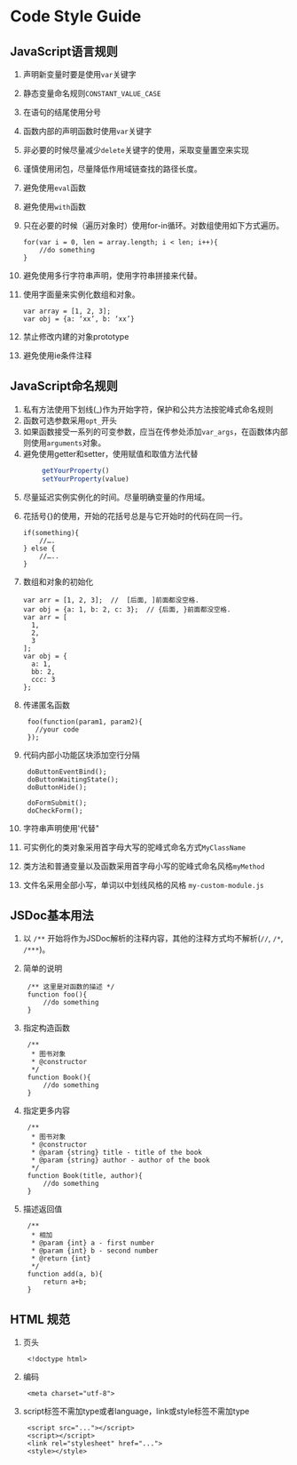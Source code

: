 # Code Style Guide #

## JavaScript语言规则 ##

1.	声明新变量时要是使用`var`关键字
2.	静态变量命名规则`CONSTANT_VALUE_CASE`
3.	在语句的结尾使用分号
4.	函数内部的声明函数时使用`var`关键字
5.	非必要的时候尽量减少`delete`关键字的使用，采取变量置空来实现
6.	谨慎使用闭包，尽量降低作用域链查找的路径长度。
7.	避免使用`eval`函数
8.	避免使用`with`函数
9.	只在必要的时候（遍历对象时）使用for-in循环。对数组使用如下方式遍历。  

        for(var i = 0, len = array.length; i < len; i++){  
            //do something  
        }

10.	避免使用多行字符串声明，使用字符串拼接来代替。
11.	使用字面量来实例化数组和对象。  

        var array = [1, 2, 3];  
        var obj = {a: ‘xx’, b: ‘xx’}

12.	禁止修改内建的对象prototype
13.	避免使用ie条件注释


## JavaScript命名规则 ##

1.	私有方法使用下划线(_)作为开始字符，保护和公共方法按驼峰式命名规则
2.	函数可选参数采用`opt_`开头
3.	如果函数接受一系列的可变参数，应当在传参处添加`var_args`，在函数体内部则使用`arguments`对象。
4.	避免使用getter和setter，使用赋值和取值方法代替
```JavaScript
        getYourProperty()  
        setYourProperty(value)
```

5.	尽量延迟实例实例化的时间。尽量明确变量的作用域。
6.	花括号{}的使用，开始的花括号总是与它开始时的代码在同一行。

        if(something){
        	//….
        } else {
        	//…..
        }

7.	数组和对象的初始化  

        var arr = [1, 2, 3];  //  [后面, ]前面都没空格.  
        var obj = {a: 1, b: 2, c: 3};  // {后面, }前面都没空格.  
        var arr = [  
          1,  
          2,  
          3  
        ];  
        var obj = {  
          a: 1,  
          bb: 2,  
          ccc: 3  
        };  

8. 传递匿名函数

        foo(function(param1, param2){
          //your code
        });

9. 代码内部小功能区块添加空行分隔

        doButtonEventBind();
        doButtonWaitingState();
        doButtonHide();

        doFormSubmit();
        doCheckForm();

10. 字符串声明使用'代替"
11. 可实例化的类对象采用首字母大写的驼峰式命名方式`MyClassName`
12. 类方法和普通变量以及函数采用首字母小写的驼峰式命名风格`myMethod`
13. 文件名采用全部小写，单词以中划线风格的风格 `my-custom-module.js`

## JSDoc基本用法 ##

1. 以 `/**` 开始将作为JSDoc解析的注释内容，其他的注释方式均不解析(`//`, `/*`, `/***`)。
2. 简单的说明

        /** 这里是对函数的描述 */
        function foo(){
            //do something
        }
3. 指定构造函数

        /**
         * 图书对象
         * @constructor
         */
        function Book(){
            //do something
        }

4. 指定更多内容

        /**
         * 图书对象
         * @constructor
         * @param {string} title - title of the book
         * @param {string} author - author of the book
         */
        function Book(title, author){
            //do something
        }

5. 描述返回值

        /**
         * 相加
         * @param {int} a - first number
         * @param {int} b - second number
         * @return {int}
         */
        function add(a, b){
            return a+b;
        }

## HTML 规范 ##

1. 页头

        <!doctype html>

2. 编码

        <meta charset="utf-8">

3. script标签不需加type或者language，link或style标签不需加type

        <script src="..."></script>
        <script></script>
        <link rel="stylesheet" href="...">
        <style></style>
